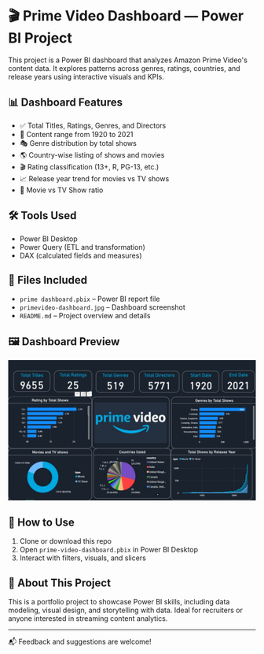 # 🎬 Prime Video Dashboard — Power BI Project

This project is a Power BI dashboard that analyzes Amazon Prime Video's content data. It explores patterns across genres, ratings, countries, and release years using interactive visuals and KPIs.

## 📊 Dashboard Features

- ✅ Total Titles, Ratings, Genres, and Directors
- 📅 Content range from 1920 to 2021
- 🎭 Genre distribution by total shows
- 🌎 Country-wise listing of shows and movies
- 🎬 Rating classification (13+, R, PG-13, etc.)
- 📈 Release year trend for movies vs TV shows
- 🔄 Movie vs TV Show ratio

## 🛠 Tools Used

- Power BI Desktop
- Power Query (ETL and transformation)
- DAX (calculated fields and measures)

## 📁 Files Included

- `prime dashboard.pbix` – Power BI report file
- `primevideo-dashboard.jpg` – Dashboard screenshot
- `README.md` – Project overview and details

## 🖼 Dashboard Preview

![Dashboard Preview](primevideo-dashboard.jpg)

## 🚀 How to Use

1. Clone or download this repo
2. Open `prime-video-dashboard.pbix` in Power BI Desktop
3. Interact with filters, visuals, and slicers

## 📌 About This Project

This is a portfolio project to showcase Power BI skills, including data modeling, visual design, and storytelling with data. Ideal for recruiters or anyone interested in streaming content analytics.

---

📬 Feedback and suggestions are welcome!
